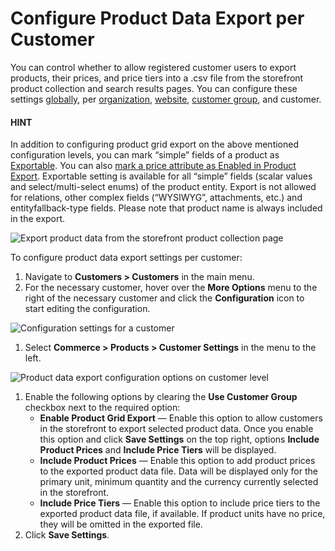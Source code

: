 <a id="user-guide-customers-customer-settings"></a>

# Configure Product Data Export per Customer

You can control whether to allow registered customer users to export products, their prices, and price tiers into a .csv file from the storefront product collection and search results pages. You can configure these settings [globally](../../system/configuration/commerce/product/global-customer-settings.md#sys-commerce-product-customer-settings), per [organization](../../system/user-management/organizations/org-configuration/commerce/product/organization-customer-settings.md#sys-users-organization-commerce-products-customer-settings), [website](../../system/websites/web-configuration/commerce/product/website-customer-settings.md#sys-websites-commerce-products-customer-settings), [customer group](../customer-groups/customer-group-customer-settings.md#user-guide-customer-groups-customer-settings), and customer.

#### HINT
In addition to configuring product grid export on the above mentioned configuration levels, you can mark “simple” fields of a product as [Exportable](../../system/entities/entity-fields/entity-fields-advanced-properties.md#admin-guide-create-entity-fields-advanced). You can also [mark a price attribute as Enabled in Product Export](../../products/price-attributes/index.md#user-guide-products-price-attributes-manage). Exportable setting is available for all “simple” fields (scalar values and select/multi-select enums) of the product entity. Export is not allowed for relations, other complex fields (“WYSIWYG”, attachments, etc.) and entityfallback-type fields. Please note that product name is always included in the export.

![Export product data from the storefront product collection page](user/img/storefront/navigation/export.png)

To configure product data export settings per customer:

1. Navigate to **Customers > Customers** in the main menu.
2. For the necessary customer, hover over the <i class="fa fa-ellipsis-h fa-lg" aria-hidden="true"></i> **More Options** menu to the right of the necessary customer and click the <i class="fas fa-cog" aria-hidden="true"></i> **Configuration** icon to start editing the configuration.

![Configuration settings for a customer](user/img/customers/customers/customer-settings.png)
1. Select **Commerce > Products > Customer Settings** in the menu to the left.

![Product data export configuration options on customer level](user/img/customers/customers/customer-settings-config.png)
1. Enable the following options by clearing the **Use Customer Group** checkbox next to the required option:
   * **Enable Product Grid Export** — Enable this option to allow customers in the storefront to export selected product data. Once you enable this option and click **Save Settings** on the top right, options **Include Product Prices** and **Include Price Tiers** will be displayed.
   * **Include Product Prices** — Enable this option to add product prices to the exported product data file. Data will be displayed only for the primary unit, minimum quantity and the currency currently selected in the storefront.
   * **Include Price Tiers** — Enable this option to include price tiers to the exported product data file, if available. If product units have no price, they will be omitted in the exported file.
2. Click **Save Settings**.

<!-- fa-bars = fa-navicon -->
<!-- Ic Tiles is used as Set As Default in saved views, and as tiles in display layout options -->
<!-- IcPencil refers to Rename in Commerce and Inline Editing in CRM -->
<!-- Check mark in the square. -->
<!-- SortDesc is also used as drop-down arrow -->

